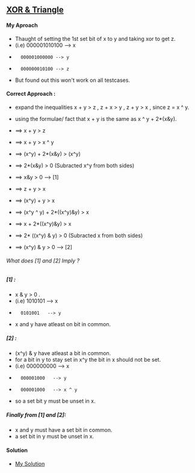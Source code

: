## [XOR & Triangle](https://codeforces.com/problemset/problem/2074/C)

#### My Aproach

- Thaught of setting the 1st set bit of x to y and taking xor to get z.
- (i.e) 000001010100 --> x
-       000001000000 --> y
-       000000010100 --> z
- But found out this won't work on all testcases.

#### Correct Approach :

- expand the inequalities x + y > z , z + x > y , z + y > x , since z = x ^ y.
- using the formulae/ fact that x + y is the same as x ^ y + 2\*(x&y).
- ==> x + y > z
- ==> x + y > x ^ y
- ==> (x^y) + 2\*(x&y) > (x^y)
- ==> 2\*(x&y) > 0 (Subracted x^y from both sides)
- ==> x&y > 0 --> [1]

- ==> z + y > x
- ==> (x^y) + y > x
- ==> (x^y ^ y) + 2\*((x^y)&y) > x
- ==> x + 2\*((x^y)&y) > x
- ==> 2\* ((x^y) & y) > 0 (Subracted x from both sides)
- ==> (x^y) & y > 0 --> [2]

###### What does [1] and [2] Imply ?

##### [1] :

- x & y > 0 .
- (i.e) 1010101 --> x
-       0101001   --> y
- x and y have atleast on bit in common.

##### [2] :

- (x^y) & y have atleast a bit in common.
- for a bit in y to stay set in x^y the bit in x should not be set.
- (i.e) 000000000 --> x
-       000001000   --> y
-       000001000   --> x ^ y
- so a set bit y must be unset in x.

##### _Finally from [1] and [2]:_

- x and y must have a set bit in common.
- a set bit in y must be unset in x.

#### Solution

- [My Solution](https://codeforces.com/contest/2074/submission/337870560)
